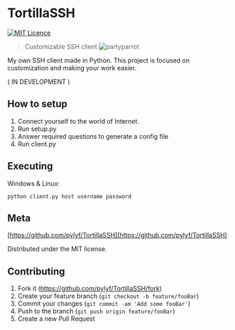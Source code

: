 # TortillaSSH
[![MIT Licence](https://badges.frapsoft.com/os/mit/mit-150x33.png?v=103)](https://opensource.org/licenses/mit-license.php)
> Customizable SSH client ![partyparrot](http://cultofthepartyparrot.com/parrots/coffeeparrot.gif)

My own SSH client made in Python. This project is focused on customization and making your work easier.

( IN DEVELOPMENT )

## How to setup

1. Connect yourself to the world of Internet.
2. Run setup.py 
3. Answer required questions to generate a config file
4. Run client.py


## Executing

Windows & Linux:

```
python client.py host username password
```

## Meta

[https://github.com/pylyf/TortillaSSH](https://github.com/pylyf/TortillaSSH)

Distributed under the MIT license. 

## Contributing

1. Fork it (<https://github.com/pylyf/TortillaSSH/fork>)
2. Create your feature branch (`git checkout -b feature/fooBar`)
3. Commit your changes (`git commit -am 'Add some fooBar'`)
4. Push to the branch (`git push origin feature/fooBar`)
5. Create a new Pull Request
